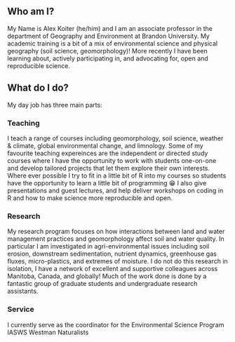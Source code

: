 ## Who am I?
My Name is Alex Koiter (he/him) and I am an associate professor in the department of Geography and Environment at Brandon University. My academic training is a bit of a mix of environmental science and physical geography (soil science, geomorphology)! More recently I have been learning about, actively participating in, and advocating for, open and reproducible science. 

## What do I do?
My day job has three main parts:
### Teaching
I teach a range of courses including geomorphology, soil science, weather & climate, global environmental change, and limnology. Some of my favourite teaching expereinces are the independent or directed study courses where I have the opportunity to work with students one-on-one and develop tailored projects that let them explore their own interests. Where ever possible I try to fit in a little bit of R into my courses so students have the opportunity to learn a little bit of programming 😁 I also give presentations and guest lectures, and help deliver workshops on coding in R and how to make science more reproducible and open. 
### Research
My research program focuses on how interactions between land and water management practices and geomorphology affect soil and water quality. In particular I am investigated in agri-environmental issues including soil erosion, downstream sedimentation, nutrient dynamics, greenhouse gas fluxes, micro-plastics, and extremes of moisture. I do not do this research in isolation, I have a network of excellent and supportive colleagues across Manitoba, Canada, and globally! Much of the work done is done by a fantastic group of graduate students and undergraduate research assistants. 
### Service
I currently serve as the coordinator for the Environmental Science Program 
IASWS
Westman Naturalists



<!--
**alex-koiter/alex-koiter** is a ✨ _special_ ✨ repository because its `README.md` (this file) appears on your GitHub profile.

Here are some ideas to get you started:

- 🔭 I’m currently working on ...
- 🌱 I’m currently learning ...
- 👯 I’m looking to collaborate on ...
- 🤔 I’m looking for help with ...
- 💬 Ask me about ...
- 📫 How to reach me: ...
- 😄 Pronouns: ...
- ⚡ Fun fact: ...
-->
